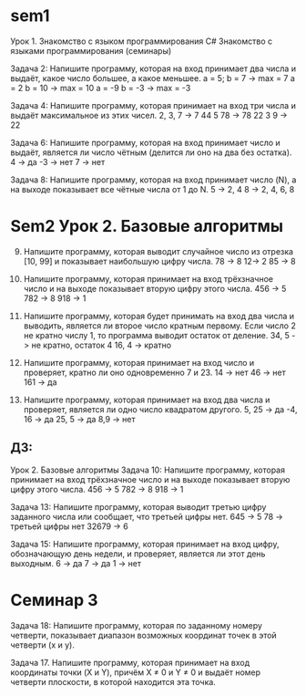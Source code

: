 # sem1
Урок 1. Знакомство с языком программирования С#
Знакомство с языками программирования (семинары)

Задача 2: Напишите программу, которая на вход принимает два числа и выдаёт, какое число большее, а какое меньшее.
a = 5; b = 7 -> max = 7
a = 2 b = 10 -> max = 10
a = -9 b = -3 -> max = -3

Задача 4: Напишите программу, которая принимает на вход три числа и выдаёт максимальное из этих чисел.
2, 3, 7 -> 7
44 5 78 -> 78
22 3 9 -> 22

Задача 6: Напишите программу, которая на вход принимает число и выдаёт, является ли число чётным (делится ли оно на два без остатка).
4 -> да
-3 -> нет
7 -> нет

Задача 8: Напишите программу, которая на вход принимает число (N), а на выходе показывает все чётные числа от 1 до N.
5 -> 2, 4
8 -> 2, 4, 6, 8

# Sem2 Урок 2. Базовые алгоритмы

9. Напишите программу, которая выводит
случайное число из отрезка [10, 99] и показывает
наибольшую цифру числа.
78 -> 8
12-> 2
85 -> 8

11. Напишите программу, которая принимает на вход
трёхзначное число и на выходе показывает вторую
цифру этого числа.
456 -> 5
782 -> 8
918 -> 1

12. Напишите программу, которая будет принимать
на вход два числа и выводить, является ли второе
число кратным первому. Если число 2 не кратно числу
1, то программа выводит остаток от деление.
34, 5 -> не кратно, остаток 4
16, 4 -> кратно

14. Напишите программу, которая принимает на
вход число и проверяет, кратно ли оно
одновременно 7 и 23.
14 -> нет
46 -> нет
161 -> да

16. Напишите программу, которая принимает на
вход два числа и проверяет, является ли одно
число квадратом другого.
5, 25 -> да
-4, 16 -> да
25, 5 -> да
8,9 -> нет

## ДЗ:
Урок 2. Базовые алгоритмы
Задача 10: Напишите программу, которая принимает на вход трёхзначное число и на выходе показывает вторую цифру этого числа.
456 -> 5
782 -> 8
918 -> 1

Задача 13: Напишите программу, которая выводит третью цифру заданного числа или сообщает, что третьей цифры нет.
645 -> 5
78 -> третьей цифры нет
32679 -> 6

Задача 15: Напишите программу, которая принимает на вход цифру, обозначающую день недели, и проверяет, является ли этот день выходным.
6 -> да
7 -> да
1 -> нет


# Семинар 3

Задача 18: Напишите программу, которая по
заданному номеру четверти, показывает диапазон
возможных координат точек в этой четверти (x и y).

Задача 17. Напишите программу, которая принимает на вход
координаты точки (X и Y), причём X ≠ 0 и Y ≠ 0 и выдаёт
номер четверти плоскости, в которой находится эта
точка.


